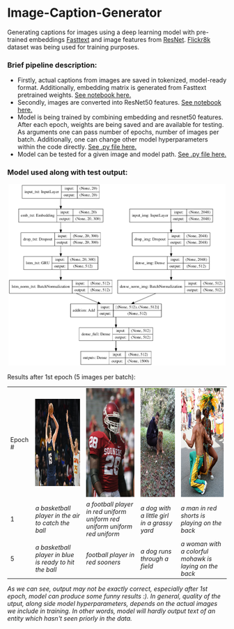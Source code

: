 # Image-Caption-Generator
Generating captions for images using a deep learning model with pre-trained embeddings [Fasttext](https://fasttext.cc/) and image features from [ResNet](https://keras.io/api/applications/resnet/). [Flickr8k](https://www.kaggle.com/shadabhussain/flickr8k?select=Flickr_Data) dataset was being used for training purposes.


### Brief pipeline description:
* Firstly, actual captions from images are saved in tokenized, model-ready format. Additionally, embedding matrix is generated from Fasttext pretrained weights. [See notebook here.](https://github.com/RadomirPopovicFON/Image-Caption-Generator/blob/master/caption_extraction.ipynb) 
* Secondly, images are converted into ResNet50 features. [See notebook here.](https://github.com/RadomirPopovicFON/Image-Caption-Generator/blob/master/image_extraction.ipynb)
* Model is being trained by combining embedding and resnet50 features. After each epoch, weights are being saved and are available for testing. As arguments one can pass number of epochs, number of images per batch. Additionally, one can change other model hyperparameters within the code directly. [See .py file here.](https://github.com/RadomirPopovicFON/Image-Caption-Generator/blob/master/train.py)
* Model can be tested for a given image and model path. [See .py file here.](https://github.com/RadomirPopovicFON/Image-Caption-Generator/blob/master/test.py)<br/>


### Model used along with test output:
<p align="center">
  <img src="https://github.com/RadomirPopovicFON/Image-Caption-Generator/blob/master/images/model.png" width="500">
</p>

Results after 1st epoch (5 images per batch):

<table>
  <tr>
    <td>Epoch #</td>
    <td><img src="https://github.com/RadomirPopovicFON/Image-Caption-Generator/blob/master/images/test-1.jpg" width=250 height=200></td>
    <td><img src="https://github.com/RadomirPopovicFON/Image-Caption-Generator/blob/master/images/test-2.jpg" width=150 height=250></td>
    <td><img src="https://github.com/RadomirPopovicFON/Image-Caption-Generator/blob/master/images/test-3.jpg" width=150 height=250></td>
    <td><img src="https://github.com/RadomirPopovicFON/Image-Caption-Generator/blob/master/images/test-4.jpg" width=150 height=250></td>
  </tr>
  <tr>
    <td>1</td>
    <td><i>a basketball player in the air to catch the ball</i></td>
    <td><i>a football player in red uniform uniform red uniform uniform red uniform</i></td>
    <td><i>a dog with a little girl in a grassy yard</i></td>
    <td><i>a man in red shorts is playing on the back</i></td>
  </tr>
  <tr>
    <td>5</td>
    <td><i>a basketball player in blue is ready to hit the ball</i></td>
    <td><i>football player in red sooners</i></td>
    <td><i>a dog runs through a field</i></td>
    <td><i>a woman with a colorful mohawk is laying on the back</i></td>
  </tr>
 </table>

<i>As we can see, output may not be exactly correct, especially after 1st epoch, model can produce some funny results :). In general, quality of the utput, along side model hyperparameters, depends on the actual images we include in training. In other words, model will hardly output text of an entity which hasn't seen priorly in the data. </i>
